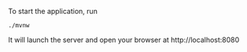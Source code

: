 To start the application, run
```
./mvnw
```

It will launch the server and open your browser at http://localhost:8080

